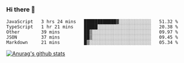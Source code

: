 ### Hi there 👋



<!--
**webB1an/webB1an** is a ✨ _special_ ✨ repository because its `README.md` (this file) appears on your GitHub profile.

Here are some ideas to get you started:

- 🔭 I’m currently working on ...
- 🌱 I’m currently learning ...
- 👯 I’m looking to collaborate on ...
- 🤔 I’m looking for help with ...
- 💬 Ask me about ...
- 📫 How to reach me: ...
- 😄 Pronouns: ...
- ⚡ Fun fact: ...
-->

<!--START_SECTION:waka-->
```text
JavaScript   3 hrs 24 mins   ████████████▓░░░░░░░░░░░░   51.32 % 
TypeScript   1 hr 21 mins    █████░░░░░░░░░░░░░░░░░░░░   20.38 % 
Other        39 mins         ██▒░░░░░░░░░░░░░░░░░░░░░░   09.97 % 
JSON         37 mins         ██▒░░░░░░░░░░░░░░░░░░░░░░   09.45 % 
Markdown     21 mins         █▒░░░░░░░░░░░░░░░░░░░░░░░   05.34 % 
```
<!--END_SECTION:waka-->


[![Anurag's github stats](https://github-readme-stats.vercel.app/api?username=webB1an&show_icons=true&theme=radical)](https://github.com/anuraghazra/github-readme-stats)

